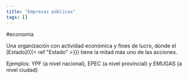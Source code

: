 ```yaml
---
title: "Empresas públicas"
tags: []
---
```

#economia

Una organización con actividad económica y fines de lucro, donde el [Estado]({{< ref "Estado" >}}) tiene la mitad más uno de las acciones.

Ejemplos: YPF (a nivel nacional), EPEC (a nivel provincial) y EMUGAS (a nivel ciudad)
